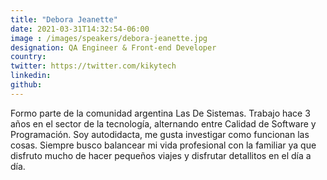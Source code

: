 ```yaml
---
title: "Debora Jeanette"
date: 2021-03-31T14:32:54-06:00
image : /images/speakers/debora-jeanette.jpg
designation: QA Engineer & Front-end Developer
country: 
twitter: https://twitter.com/kikytech
linkedin: 
github: 
---
```


Formo parte de la comunidad argentina Las De Sistemas. Trabajo hace 3 años en el sector de la tecnología, alternando entre Calidad de Software y Programación. Soy autodidacta, me gusta investigar como funcionan las cosas. Siempre busco balancear mi vida profesional con la familiar ya que disfruto mucho de hacer pequeños viajes y disfrutar detallitos en el día a día. 


